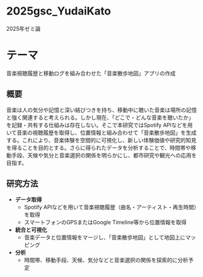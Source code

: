 # 2025gsc_YudaiKato
2025年ゼミ論
# テーマ
音楽視聴履歴と移動ログを組み合わせた「音楽散歩地図」アプリの作成
## 概要
音楽は人の気分や記憶と深い結びつきを持ち、移動中に聴いた音楽は場所の記憶と強く関連すると考えられる。しかし現在、「どこで・どんな音楽を聴いたか」を記録・共有する仕組みは存在しない。そこで本研究ではSpotify APIなどを用いて音楽の視聴履歴を取得し、位置情報と組み合わせて「音楽散歩地図」を生成する。これにより、音楽体験を空間的に可視化し、新しい体験価値や研究的知見を得ることを目的とする。さらに得られたデータを分析することで、時間帯や移動手段、天候や気分と音楽選択の関係を明らかにし、都市研究や観光への応用を目指す。
## 研究方法
- **データ取得**
  - Spotify APIなどを用いて音楽視聴履歴（曲名・アーティスト・再生時間）を取得
  - スマートフォンのGPSまたはGoogle Timeline等から位置情報を取得
- **統合と可視化**
  - 音楽データと位置情報をマージし、「音楽散歩地図」として地図上にマッピング
- **分析**
  - 時間帯、移動手段、天候、気分などと音楽選択の関係を探索的に分析予定

